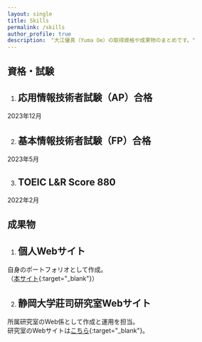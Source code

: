 ```yaml
---
layout: single
title: Skills
permalink: /skills
author_profile: true
description:　"大江優真（Yuma Oe）の取得資格や成果物のまとめです。"
---
```


<!-- <div class="certificates_main">
    資格・試験
</div> -->

## 資格・試験

1. ## 応用情報技術者試験（AP）合格
2023年12月

2. ## 基本情報技術者試験（FP）合格
2023年5月

3. ## TOEIC L&R Score 880
2022年2月

## 成果物

1. ## 個人Webサイト
自身のポートフォリオとして作成。  
（[本サイト](https://kodhrt.github.io/){:target="_blank"}）

2. ## 静岡大学莊司研究室Webサイト
所属研究室のWeb係として作成と運用を担当。  
研究室のWebサイトは[こちら](https://shoji-lab.github.io/){:target="_blank"}。

<!-- <div class="certificate_container">
<div class="certificate_box">   
    <h2>応用情報技術者試験（AP）合格</h2>
    <div class="date">December 2023</div>
</div>

<div class="certificate_box">
    <h2>基本情報技術者試験（FE）合格</h2>
    <div class="date">May 2023</div>
</div>

<div class="certificate_box">
    <h2>TOEIC L&R Score 880</h2>
    <div class="date">February 2022</div>
</div>
</div> -->



<!-- <style>
    .certificate_container {
        display: grid;
        grid-template-columns: repeat(auto-fill, minmax(150px, 1fr)); /* 各要素を最小250px、最大1frで配置 */
        gap: 20px; /* 各ボックス間の隙間 */
        padding: 20px;
    }

    .certificate_box {
        border: 2px solid #ccc; /* 四角い箱の枠線 */
        padding: 20px;
        text-align: center;
        border-radius: 10px; /* 角を少し丸く */
        box-shadow: 0 4px 6px rgba(0, 0, 0, 0.1); /* 影を付けて立体感を */
    }

    h2 {
        margin: 0 0 10px 0;
        font-size: 0.7em;
    }

    .date {
        margin: 0;
        font-size: 0.5em; 
    }
</style> -->